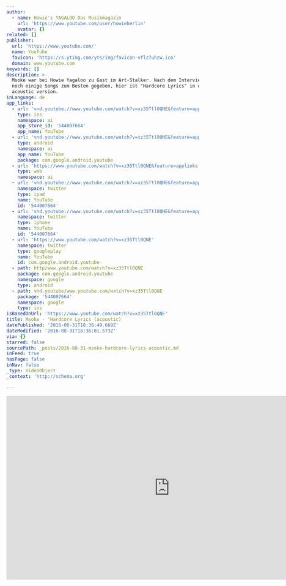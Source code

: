 ```yaml
---
author:
  - name: Howie's YAGALOO Das Musikmagazin
    url: 'https://www.youtube.com/user/howieberlin'
    avatar: {}
related: []
publisher:
  url: 'https://www.youtube.com/'
  name: YouTube
  favicon: 'https://s.ytimg.com/yts/img/favicon-vflz7uhzw.ico'
  domain: www.youtube.com
keywords: []
description: >-
  Msoke war bei Howie Yagaloo zu Gast im Art-Stalker. Nach dem Interview hat er
  noch einige Songs zum Besten gegeben, hier ist "Hardcore Lyrics" in der
  acoustic version.
inLanguage: de
app_links:
  - url: 'vnd.youtube://www.youtube.com/watch?v=xz35Ttl0QNE&feature=applinks'
    type: ios
    namespace: ai
    app_store_id: '544007664'
    app_name: YouTube
  - url: 'vnd.youtube://www.youtube.com/watch?v=xz35Ttl0QNE&feature=applinks'
    type: android
    namespace: ai
    app_name: YouTube
    package: com.google.android.youtube
  - url: 'https://www.youtube.com/watch?v=xz35Ttl0QNE&feature=applinks'
    type: web
    namespace: ai
  - url: 'vnd.youtube://www.youtube.com/watch?v=xz35Ttl0QNE&feature=applinks'
    namespace: twitter
    type: ipad
    name: YouTube
    id: '544007664'
  - url: 'vnd.youtube://www.youtube.com/watch?v=xz35Ttl0QNE&feature=applinks'
    namespace: twitter
    type: iphone
    name: YouTube
    id: '544007664'
  - url: 'https://www.youtube.com/watch?v=xz35Ttl0QNE'
    namespace: twitter
    type: googleplay
    name: YouTube
    id: com.google.android.youtube
  - path: http/www.youtube.com/watch?v=xz35Ttl0QNE
    package: com.google.android.youtube
    namespace: google
    type: android
  - path: vnd.youtube/www.youtube.com/watch?v=xz35Ttl0QNE
    package: '544007664'
    namespace: google
    type: ios
isBasedOnUrl: 'https://www.youtube.com/watch?v=xz35Ttl0QNE'
title: Msoke - "Hardcore Lyrics (acoustic)
datePublished: '2016-08-31T18:36:49.669Z'
dateModified: '2016-08-31T18:36:01.573Z'
via: {}
starred: false
sourcePath: _posts/2016-08-31-msoke-hardcore-lyrics-acoustic.md
inFeed: true
hasPage: false
inNav: false
_type: VideoObject
_context: 'http://schema.org'

---
```

<iframe src="https://cdn.embedly.com/widgets/media.html?src=https%3A%2F%2Fwww.youtube.com%2Fembed%2Fxz35Ttl0QNE%3Ffeature%3Doembed&amp;url=http%3A%2F%2Fwww.youtube.com%2Fwatch%3Fv%3Dxz35Ttl0QNE&amp;image=https%3A%2F%2Fi.ytimg.com%2Fvi%2Fxz35Ttl0QNE%2Fhqdefault.jpg&amp;key=b7d04c9b404c499eba89ee7072e1c4f7&amp;type=text%2Fhtml&amp;schema=youtube" width="854" height="480" scrolling="no" frameborder="0" allowfullscreen="" style=""></iframe>
